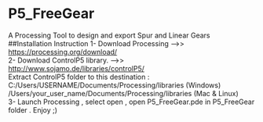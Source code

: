 # P5_FreeGear
A Processing Tool to design and export Spur and Linear Gears</br>
##Installation Instruction
1-  Download Processing -->>  https://processing.org/download/</br>
2-  Download ControlP5 library. -->> http://www.sojamo.de/libraries/controlP5/</br>
 Extract ControlP5 folder to this destination : </br>
C:/Users/USERNAME/Documents/Processing/libraries  (Windows)</br>
/Users/your_user_name/Documents/Processing/libraries (Mac & Linux)</br>
3- Launch Processing , select open , open P5_FreeGear.pde in P5_FreeGear folder . Enjoy ;)




